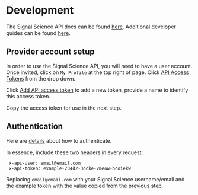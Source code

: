 # Development

The Signal Science API docs can be found
[here](https://docs.fastly.com/signalsciences/api/). Additional developer guides
can be found [here](https://docs.fastly.com/signalsciences/developer/).

## Provider account setup

In order to use the Signal Science API, you will need to have a user account.
Once invited, click on `My Profile` at the top right of page. Click
[API Access Tokens](https://dashboard.signalsciences.net/corps/jupiterone/user/apitokens)
from the drop down.

Click
[Add API access token](https://dashboard.signalsciences.net/corps/jupiterone/user/apitokens#add)
to add a new token, provide a name to identify this access token.

Copy the access token for use in the next step.

## Authentication

Here are
[details](https://docs.fastly.com/signalsciences/developer/using-our-api/) about
how to authenticate.

In essence, include these two headers in every request:

```
 x-api-user: email@email.com
 x-api-token: example-234d2-3ocke-vmeow-bcoiekw
```

Replacing `email@email.com` with your Signal Science username/email and the
example token with the value copied from the previous step.
